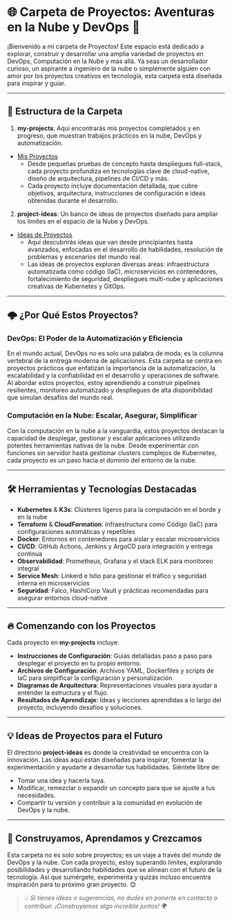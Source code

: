 # 🌐 Carpeta de Proyectos: Aventuras en la Nube y DevOps 🚀

¡Bienvenido a mi carpeta de Proyectos! Este espacio está dedicado a explorar, construir y desarrollar una amplia variedad de proyectos en DevOps, Computación en la Nube y más allá. Ya seas un desarrollador curioso, un aspirante a ingeniero de la nube o simplemente alguien con amor por los proyectos creativos en tecnología, esta carpeta está diseñada para inspirar y guiar.

---

## 📁 Estructura de la Carpeta

1. **my-projects**: Aquí encontrarás mis proyectos completados y en progreso, que muestran trabajos prácticos en la nube, DevOps y automatización.
- [Mis Proyectos](https://github.com/catinahat85/GitGudAtCloudNative/tree/main/Projects/my-projects)
   - Desde pequeñas pruebas de concepto hasta despliegues full-stack, cada proyecto profundiza en tecnologías clave de cloud-native, diseño de arquitectura, pipelines de CI/CD y más.
   - Cada proyecto incluye documentación detallada, que cubre objetivos, arquitectura, instrucciones de configuración e ideas obtenidas durante el desarrollo.

2. **project-ideas**: Un banco de ideas de proyectos diseñado para ampliar los límites en el espacio de la Nube y DevOps.
- [Ideas de Proyectos](https://github.com/catinahat85/GitGudAtCloudNative/tree/main/Projects/project-ideas)
   - Aquí descubrirás ideas que van desde principiantes hasta avanzados, enfocadas en el desarrollo de habilidades, resolución de problemas y escenarios del mundo real.
   - Las ideas de proyectos exploran diversas áreas: infraestructura automatizada como código (IaC), microservicios en contenedores, fortalecimiento de seguridad, despliegues multi-nube y aplicaciones creativas de Kubernetes y GitOps.

---

## 🌩️ ¿Por Qué Estos Proyectos?

### DevOps: El Poder de la Automatización y Eficiencia
En el mundo actual, DevOps no es solo una palabra de moda; es la columna vertebral de la entrega moderna de aplicaciones. Esta carpeta se centra en proyectos prácticos que enfatizan la importancia de la automatización, la escalabilidad y la confiabilidad en el desarrollo y operaciones de software. Al abordar estos proyectos, estoy aprendiendo a construir pipelines resilientes, monitoreo automatizado y despliegues de alta disponibilidad que simulan desafíos del mundo real.

### Computación en la Nube: Escalar, Asegurar, Simplificar
Con la computación en la nube a la vanguardia, estos proyectos destacan la capacidad de desplegar, gestionar y escalar aplicaciones utilizando potentes herramientas nativas de la nube. Desde experimentar con funciones sin servidor hasta gestionar clusters complejos de Kubernetes, cada proyecto es un paso hacia el dominio del entorno de la nube.

---

## 🛠️ Herramientas y Tecnologías Destacadas

- **Kubernetes** & **K3s**: Clústeres ligeros para la computación en el borde y en la nube
- **Terraform** & **CloudFormation**: Infraestructura como Código (IaC) para configuraciones automáticas y repetibles
- **Docker**: Entornos en contenedores para aislar y escalar microservicios
- **CI/CD**: GitHub Actions, Jenkins y ArgoCD para integración y entrega continua
- **Observabilidad**: Prometheus, Grafana y el stack ELK para monitoreo integral
- **Service Mesh**: Linkerd e Istio para gestionar el tráfico y seguridad interna en microservicios
- **Seguridad**: Falco, HashiCorp Vault y prácticas recomendadas para asegurar entornos cloud-native

---

## 🔥 Comenzando con los Proyectos

Cada proyecto en **my-projects** incluye:
- **Instrucciones de Configuración**: Guías detalladas paso a paso para desplegar el proyecto en tu propio entorno.
- **Archivos de Configuración**: Archivos YAML, Dockerfiles y scripts de IaC para simplificar la configuración y personalización.
- **Diagramas de Arquitectura**: Representaciones visuales para ayudar a entender la estructura y el flujo.
- **Resultados de Aprendizaje**: Ideas y lecciones aprendidas a lo largo del proyecto, incluyendo desafíos y soluciones.

---

## 💡 Ideas de Proyectos para el Futuro

El directorio **project-ideas** es donde la creatividad se encuentra con la innovación. Las ideas aquí están diseñadas para inspirar, fomentar la experimentación y ayudarte a desarrollar tus habilidades. Siéntete libre de:
- Tomar una idea y hacerla tuya.
- Modificar, remezclar o expandir un concepto para que se ajuste a tus necesidades.
- Compartir tu versión y contribuir a la comunidad en evolución de DevOps y la nube.

---

## 🌌 Construyamos, Aprendamos y Crezcamos

Esta carpeta no es solo sobre proyectos; es un viaje a través del mundo de DevOps y la nube. Con cada proyecto, estoy superando límites, explorando posibilidades y desarrollando habilidades que se alinean con el futuro de la tecnología. Así que sumérgete, experimenta y quizás incluso encuentra inspiración para tu próximo gran proyecto. 😊

> 💡 *Si tienes ideas o sugerencias, no dudes en ponerte en contacto o contribuir. ¡Construyamos algo increíble juntos!* 🌍
